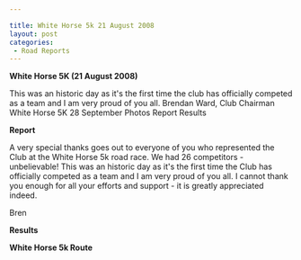 ```yaml
---

title: White Horse 5k 21 August 2008
layout: post
categories:
 - Road Reports
---
```

**White Horse 5K (21 August 2008)**

<p>This was an historic day as it's the first time the club has officially competed as a team and I am very proud of you all. Brendan Ward, Club Chairman White Horse 5K 28 September Photos Report Results</p>

**Report**</p> 

A very special thanks goes out to everyone of you who represented the Club at the White Horse 5k road race. We had 26 competitors - unbelievable! This was an historic day as it's the first time the Club has officially competed as a team and I am very proud of you all. I cannot thank you enough for all your efforts and support - it is greatly appreciated indeed. 

Bren

<a name="results"></p> 

<p>
  <b>Results</b>
</p></p> 

<p>
  <b>White Horse 5k Route</b>
</p>

<p>
  </a>
</p>